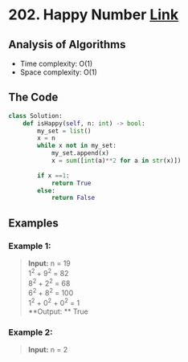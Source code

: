 # 202. Happy Number [Link](https://leetcode.com/problems/happy-number/)

## Analysis of Algorithms
 - Time complexity: O(1)
 - Space complexity: O(1)

## The Code
```Python
class Solution:
    def isHappy(self, n: int) -> bool:
        my_set = list()
        x = n
        while x not in my_set:   
            my_set.append(x)
            x = sum([int(a)**2 for a in str(x)])
            
        if x ==1:
            return True
        else:
            return False
```

## Examples
### Example 1:
> **Input:** n = 19 <br/>
> 1<sup>2</sup> + 9<sup>2</sup> = 82 <br/>
> 8<sup>2</sup> + 2<sup>2</sup> = 68 <br/>
> 6<sup>2</sup> + 8<sup>2</sup> = 100 <br/>
> 1<sup>2</sup> + 0<sup>2</sup> + 0<sup>2</sup> = 1 <br/>
> **Output: ** True <br/>

### Example 2:
> **Input:** n = 2<br/>
> 




